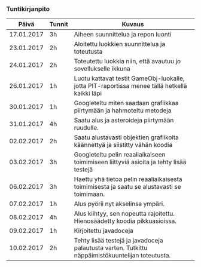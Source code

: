 ### Tuntikirjanpito
Päivä | Tunnit | Kuvaus
--------------- | ----- | ------
17.01.2017 | 3h | Aiheen suunnittelua ja repon luonti
23.01.2017 | 2h | Aloitettu luokkien suunnittelua ja toteutusta
24.01.2017 | 2h | Toteutettu luokkia niin, että avautuu jo sovellukselle ikkuna
26.01.2017 | 1h | Luotu kattavat testit GameObj-luokalle, jotta PIT-raportissa menee tällä hetkellä kaikki läpi
30.01.2017 | 1h | Googleteltu miten saadaan grafiikkaa piirtymään ja hahmoteltu metodeja
31.01.2017 | 4h | Saatu alus ja asteroideja piirtymään ruudulle.
02.02.2017 | 2h | Saatu alustavasti objektien grafiikoita käännettyä ja siistitty vähän koodia
03.02.2017 | 3h | Googleteltu pelin reaaliaikaiseen toimimiseen liittyviä asioita ja tehty lisää testejä
06.02.2017 | 3h | Haettu yhä tietoa pelin reaaliaikaisesta toimimisesta ja saatu se alustavasti se toimimaan.
07.02.2017 | 1h | Alus pyörii nyt akselinsa ympäri.
08.02.2017 | 4h | Alus kiihtyy, sen nopeutta rajoitettu. Hienosäädetty koodia pikkuasioissa.
09.02.2017 | 1h | Kirjoitettu javadoceja
10.02.2017 | 2h | Tehty lisää testejä ja javadoceja palautusta varten. Tutkittu näppäimistökuuntelijan toteutusta.
